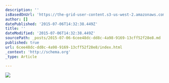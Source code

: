 ```yaml
---
description: ''
isBasedOnUrl: 'https://the-grid-user-content.s3-us-west-2.amazonaws.com/c94b41fd-df34-4402-b1e7-f0a9772c6a9d.jpg'
author: []
datePublished: '2015-07-06T14:32:38.449Z'
title: ''
dateModified: '2015-07-06T14:32:38.449Z'
sourcePath: _posts/2015-07-06-6cee48dc-dd8c-4a98-9169-13cff52f28e8.md
published: true
url: 6cee48dc-dd8c-4a98-9169-13cff52f28e8/index.html
_context: 'http://schema.org'
_type: Article

---
```

![](https://the-grid-user-content.s3-us-west-2.amazonaws.com/c94b41fd-df34-4402-b1e7-f0a9772c6a9d.jpg)